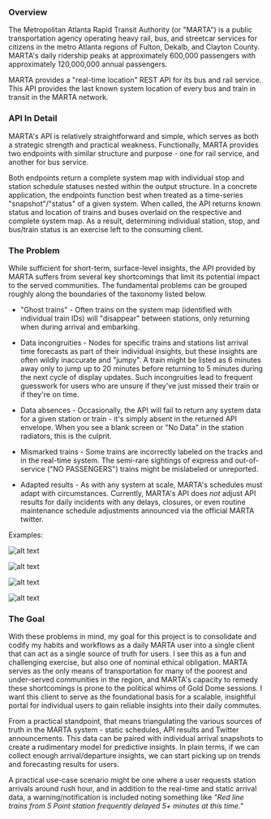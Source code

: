 ### Overview

The Metropolitan Atlanta Rapid Transit Authority (or "MARTA") is a public
transportation agency operating heavy rail, bus, and streetcar services for
citizens in the metro Atlanta regions of Fulton, Dekalb, and Clayton County.
MARTA's daily ridership peaks at approximately 600,000 passengers with
approximately 120,000,000 annual passengers.

MARTA provides a "real-time location" REST API for its bus and rail service.
This API provides the last known system location of every bus and train in
transit in the MARTA network.

### API In Detail

MARTA's API is relatively straightforward and simple, which serves as both a
strategic strength and practical weakness. Functionally, MARTA provides two
endpoints with similar structure and purpose - one for rail service, and another
for bus service.

Both endpoints return a complete system map with individual stop and station
schedule statuses nested within the output structure. In a concrete application,
the endpoints function best when treated as a time-series "snapshot"/"status" of
a given system. When called, the API returns known status and location of trains
and buses overlaid on the respective and complete system map. As a result,
determining individual station, stop, and bus/train status is an exercise left
to the consuming client.

### The Problem

While sufficient for short-term, surface-level insights, the API provided by
MARTA suffers from several key shortcomings that limit its potential impact to
the served communities. The fundamental problems can be grouped roughly along
the boundaries of the taxonomy listed below.

- "Ghost trains" - Often trains on the system map (identified with individual
  train IDs) will "disappear" between stations, only returning when during
  arrival and embarking.

- Data incongruities - Nodes for specific trains and stations list arrival time
  forecasts as part of their individual insights, but these insights are often
  wildly inaccurate and "jumpy". A train might be listed as 6 minutes away only
  to jump up to 20 minutes before returning to 5 minutes during the next cycle
  of display updates. Such incongruities lead to frequent guesswork for users
  who are unsure if they've just missed their train or if they're on time.

- Data absences - Occasionally, the API will fail to return any system data for
  a given station or train - it's simply absent in the returned API envelope.
  When you see a blank screen or "No Data" in the station radiators, this is the
  culprit.

- Mismarked trains - Some trains are incorrectly labeled on the tracks and in
  the real-time system. The semi-rare sightings of express and out-of-service
  ("NO PASSENGERS") trains might be mislabeled or unreported.

- Adapted results - As with any system at scale, MARTA's schedules must adapt
  with circumstances. Currently, MARTA's API does _not_ adjust API results for
  daily incidents with any delays, closures, or even routine maintenance
  schedule adjustments announced via the official MARTA twitter.

Examples:

![alt text](https://i.imgur.com/xD57K9S.jpg "No data")

![alt text](https://i.imgur.com/9KLhrgn.png "Twitter")

![alt text](https://i.imgur.com/3yWBJ1v.jpg "Ghost train")

![alt text](https://i.imgur.com/9IgWE7G.jpg "Incongruent data")

### The Goal

With these problems in mind, my goal for this project is to consolidate and
codify my habits and workflows as a daily MARTA user into a single client that
can act as a single source of truth for users. I see this as a fun and
challenging exercise, but also one of nominal ethical obligation. MARTA serves
as the only means of transportation for many of the poorest and under-served
communities in the region, and MARTA's capacity to remedy these shortcomings is
prone to the political whims of Gold Dome sessions. I want this client to serve
as the foundational basis for a scalable, insightful portal for individual users
to gain reliable insights into their daily commutes.

From a practical standpoint, that means triangulating the various sources of
truth in the MARTA system - static schedules, API results and Twitter
announcements. This data can be paired with individual arrival snapshots to
create a rudimentary model for predictive insights. In plain terms, if we can
collect enough arrival/departure insights, we can start picking up on trends and
forecasting results for users.

A practical use-case scenario might be one where a user requests station
arrivals around rush hour, and in addition to the real-time and static arrival
data, a warning/notification is included noting something like _"Red line trains
from 5 Point station frequently delayed 5+ minutes at this time."_
